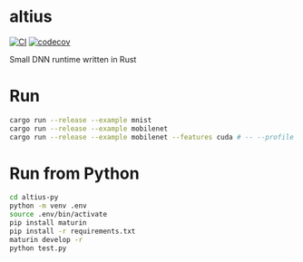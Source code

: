 # altius

[![CI](https://github.com/maekawatoshiki/altius/workflows/CI/badge.svg)](https://github.com/maekawatoshiki/altius/actions/workflows/ci.yml)
[![codecov](https://codecov.io/gh/maekawatoshiki/altius/branch/main/graph/badge.svg)](https://codecov.io/gh/maekawatoshiki/altius)

Small DNN runtime written in Rust

# Run

```sh
cargo run --release --example mnist
cargo run --release --example mobilenet
cargo run --release --example mobilenet --features cuda # -- --profile
```

# Run from Python

```sh
cd altius-py
python -m venv .env
source .env/bin/activate
pip install maturin
pip install -r requirements.txt
maturin develop -r
python test.py
```
